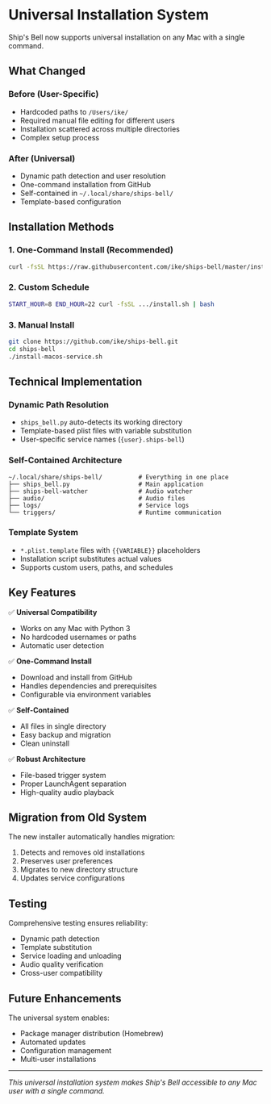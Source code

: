 # Universal Installation System

Ship's Bell now supports universal installation on any Mac with a single command.

## What Changed

### Before (User-Specific)
- Hardcoded paths to `/Users/ike/`
- Required manual file editing for different users
- Installation scattered across multiple directories
- Complex setup process

### After (Universal)
- Dynamic path detection and user resolution
- One-command installation from GitHub
- Self-contained in `~/.local/share/ships-bell/`
- Template-based configuration

## Installation Methods

### 1. One-Command Install (Recommended)
```bash
curl -fsSL https://raw.githubusercontent.com/ike/ships-bell/master/install.sh | bash
```

### 2. Custom Schedule
```bash
START_HOUR=8 END_HOUR=22 curl -fsSL .../install.sh | bash
```

### 3. Manual Install
```bash
git clone https://github.com/ike/ships-bell.git
cd ships-bell
./install-macos-service.sh
```

## Technical Implementation

### Dynamic Path Resolution
- `ships_bell.py` auto-detects its working directory
- Template-based plist files with variable substitution
- User-specific service names (`{user}.ships-bell`)

### Self-Contained Architecture
```
~/.local/share/ships-bell/          # Everything in one place
├── ships_bell.py                   # Main application
├── ships-bell-watcher              # Audio watcher
├── audio/                          # Audio files
├── logs/                           # Service logs
└── triggers/                       # Runtime communication
```

### Template System
- `*.plist.template` files with `{{VARIABLE}}` placeholders
- Installation script substitutes actual values
- Supports custom users, paths, and schedules

## Key Features

✅ **Universal Compatibility**
- Works on any Mac with Python 3
- No hardcoded usernames or paths
- Automatic user detection

✅ **One-Command Install**
- Download and install from GitHub
- Handles dependencies and prerequisites
- Configurable via environment variables

✅ **Self-Contained**
- All files in single directory
- Easy backup and migration
- Clean uninstall

✅ **Robust Architecture**
- File-based trigger system
- Proper LaunchAgent separation
- High-quality audio playback

## Migration from Old System

The new installer automatically handles migration:
1. Detects and removes old installations
2. Preserves user preferences
3. Migrates to new directory structure
4. Updates service configurations

## Testing

Comprehensive testing ensures reliability:
- Dynamic path detection
- Template substitution
- Service loading and unloading
- Audio quality verification
- Cross-user compatibility

## Future Enhancements

The universal system enables:
- Package manager distribution (Homebrew)
- Automated updates
- Configuration management
- Multi-user installations

---

*This universal installation system makes Ship's Bell accessible to any Mac user with a single command.*
